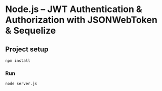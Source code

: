 # Node.js – JWT Authentication & Authorization with JSONWebToken & Sequelize

## Project setup
```
npm install
```

### Run
```
node server.js
```

